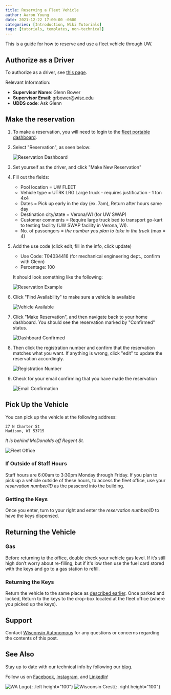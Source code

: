 ```yaml
---
title: Reserving a Fleet Vehicle
author: Aaron Young
date: 2021-12-22 17:00:00 -0600
categories: [Introduction, Wiki Tutorials]
tags: [tutorials, templates, non-technical]
---
```


This is a guide for how to reserve and use a fleet vehicle through UW.

## Authorize as a Driver

To authorize as a driver, see [this page](https://businessservices.wisc.edu/managing-risk/driver-authorization-and-insurance/driver-authorization/).

Relevant Information:

- __Supervisor Name__: Glenn Bower
- __Supervisor Email__: grbower@wisc.edu
- __UDDS code__: Ask Glenn

## Make the reservation

1. To make a reservation, you will need to login to the [fleet portable dashboard](https://fleetportal.wi.gov/Dashboard). 

2. Select "Reservation", as seen below:

	![Reservation Dashboard](/assets/img/tutorials/fleet-vehicle/1_dashboard_reservation.png)

3. Set yourself as the driver, and click "Make New Reservation"

4. Fill out the fields:

	- Pool location = UW FLEET
	- Vehicle type = UTRK LRG Large truck - requires justification - 1 ton 4x4
	- Dates = Pick up early in the day (ex. 7am), Return after hours same day
	- Destination city/state = Verona/WI (for UW SWAP)
	- Customer comments = Require large truck bed to transport go-kart to testing facility (UW SWAP facility in Verona, WI). 
	- No. of passengers = *the number you plan to take in the truck* (max = 4)

5. Add the use code (click edit, fill in the info, click update)

	- Use Code: T04034416 (for mechanical engineering dept., confirm with Glenn)
	- Percentage: 100

	It should look something like the following:

	![Reservation Example](/assets/img/tutorials/fleet-vehicle/2_reservation_example.png)

6. Click "Find Availability" to make sure a vehicle is available

	![Vehicle Available](/assets/img/tutorials/fleet-vehicle/3_vehicle_available.png)

7. Click "Make Reservation", and then navigate back to your home dashboard. You should see the reservation marked by "Confirmed" status.

	![Dashboard Confirmed](/assets/img/tutorials/fleet-vehicle/4_dashboard_confirmed.png)

8. Then click the registration number and confirm that the reservation matches what you want. If anything is wrong, click "edit" to update the reservation accordingly.

	![Registration Number](/assets/img/tutorials/fleet-vehicle/5_registration_number.png)

9. Check for your email confirming that you have made the reservation

	![Email Confirmation](/assets/img/tutorials/fleet-vehicle/6_email_confirmation.png)

## Pick Up the Vehicle

You can pick up the vehicle at the following address:

```
27 N Charter St
Madison, WI 53715
```

_It is behind McDonalds off Regent St._

![Fleet Office](/assets/img/tutorials/fleet-vehicle/7_fleet_office.png)

### If Outside of Staff Hours

Staff hours are 6:00am to 3:30pm Monday through Friday. If you plan to pick up a vehicle outside of these hours, to access the fleet office, use your _reservation number/ID_ as the passcord into the building.

### Getting the Keys

Once you enter, turn to your right and enter the _reservation number/ID_ to have the keys dispensed. 

## Returning the Vehicle

### Gas

Before returning to the office, double check your vehicle gas level. If it’s still high don’t worry about re-filling, but if it's low then use the fuel card stored with the keys and go to a gas station to refill.

### Returning the Keys

Return the vehicle to the same place as [described earlier](#pick-up-the-vehicle). Once parked and locked, Return to the keys to the drop-box located at the fleet office (where you picked up the keys).

## Support

Contact [Wisconsin Autonomous](mailto:wisconsinautonomous@studentorg.wisc.edu) for any questions or concerns regarding the contents of this post.

## See Also

Stay up to date with our technical info by following our [blog](https://www.wisconsinautonomous.org/blog).

Follow us on [Facebook](https://www.facebook.com/wisconsinautonomous/), [Instagram](https://www.instagram.com/wisconsinautonomous/), and [LinkedIn](https://www.linkedin.com/company/wisconsin-autonomous/about/)!

![WA Logo](/assets/img/logos/wa-white.png){: .left height="100"}
![Wisconsin Crest](/assets/img/logos/uw-crest.png){: .right height="100"}
